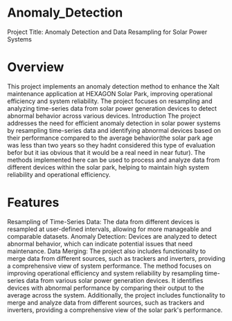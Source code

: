 # Anomaly_Detection
Project Title: Anomaly Detection and Data Resampling for Solar Power Systems

# Overview
This project implements an anomaly detection method to enhance the Xalt maintenance application at HEXAGON Solar Park, improving operational efficiency and system reliability. The project focuses on resampling and analyzing time-series data from solar power generation devices to detect abnormal behavior across various devices.
Introduction
The project addresses the need for efficient anomaly detection in solar power systems by resampling time-series data and identifying abnormal devices based on their performance compared to the average behavior(the solar park age was less than two years so they hadnt considered this type of evaluation befor but it ias obvious that it would be a real need in near futur). The methods implemented here can be used to process and analyze data from different devices within the solar park, helping to maintain high system reliability and operational efficiency.

# Features
Resampling of Time-Series Data: The data from different devices is resampled at user-defined intervals, allowing for more manageable and comparable datasets.
Anomaly Detection: Devices are analyzed to detect abnormal behavior, which can indicate potential issues that need maintenance.
Data Merging: The project also includes functionality to merge data from different sources, such as trackers and inverters, providing a comprehensive view of system performance.
The method focuses on improving operational efficiency and system reliability by resampling time-series data from various solar power generation devices. It identifies devices with abnormal performance by comparing their output to the average across the system. Additionally, the project includes functionality to merge and analyze data from different sources, such as trackers and inverters, providing a comprehensive view of the solar park's performance.
